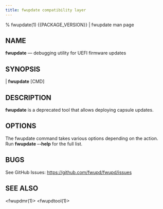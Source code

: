 ```yaml
---
title: fwupdate compatibility layer
---
```


% fwupdate(1) {{PACKAGE_VERSION}} | fwupdate man page

## NAME

**fwupdate** — debugging utility for UEFI firmware updates

## SYNOPSIS

| **fwupdate** \[CMD]

## DESCRIPTION

**fwupdate** is a deprecated tool that allows deploying capsule updates.

## OPTIONS

The fwupdate command takes various options depending on the action.
Run **fwupdate --help** for the full list.

## BUGS

See GitHub Issues: <https://github.com/fwupd/fwupd/issues>

## SEE ALSO

<fwupdmr(1)>
<fwupdtool(1)>

